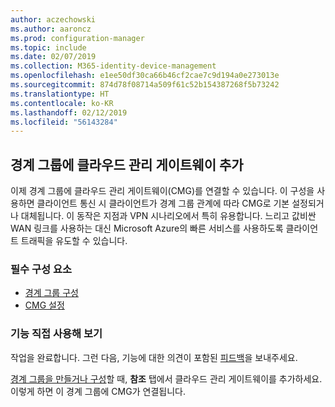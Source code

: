 ```yaml
---
author: aczechowski
ms.author: aaroncz
ms.prod: configuration-manager
ms.topic: include
ms.date: 02/07/2019
ms.collection: M365-identity-device-management
ms.openlocfilehash: e1ee50df30ca66b46cf2cae7c9d194a0e273013e
ms.sourcegitcommit: 874d78f08714a509f61c52b154387268f5b73242
ms.translationtype: HT
ms.contentlocale: ko-KR
ms.lasthandoff: 02/12/2019
ms.locfileid: "56143284"
---
```

## <a name="bkmk_cmgbg"></a> 경계 그룹에 클라우드 관리 게이트웨이 추가
<!--3640932-->

이제 경계 그룹에 클라우드 관리 게이트웨이(CMG)를 연결할 수 있습니다. 이 구성을 사용하면 클라이언트 통신 시 클라이언트가 경계 그룹 관계에 따라 CMG로 기본 설정되거나 대체됩니다. 이 동작은 지점과 VPN 시나리오에서 특히 유용합니다. 느리고 값비싼 WAN 링크를 사용하는 대신 Microsoft Azure의 빠른 서비스를 사용하도록 클라이언트 트래픽을 유도할 수 있습니다.


### <a name="prerequisites"></a>필수 구성 요소

- [경계 그룹 구성](/sccm/core/servers/deploy/configure/boundary-groups)
- [CMG 설정](/sccm/core/clients/manage/cmg/setup-cloud-management-gateway)


### <a name="try-it-out"></a>기능 직접 사용해 보기

작업을 완료합니다. 그런 다음, 기능에 대한 의견이 포함된 [피드백](/sccm/core/understand/find-help#product-feedback)을 보내주세요.

[경계 그룹을 만들거나 구성](/sccm/core/servers/deploy/configure/boundary-group-procedures)할 때, **참조** 탭에서 클라우드 관리 게이트웨이를 추가하세요. 이렇게 하면 이 경계 그룹에 CMG가 연결됩니다.

